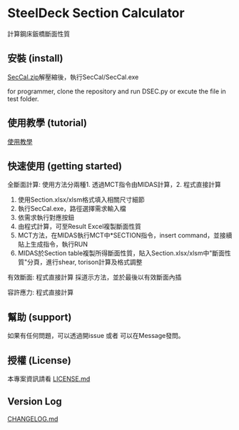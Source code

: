 ﻿# SteelDeck Section Calculator

計算鋼床鈑橋斷面性質

## 安裝 (install)

[SecCal.zip](T:\63427\9.鋼床鈑斷面計算\SecCal.zip)解壓縮後，執行SecCal/SecCal.exe

for programmer, clone the repository and run DSEC.py or excute the file in test folder.

## 使用教學 (tutorial)

[使用教學](https://app.heptabase.com/w/63e75860aff26baf3d7e4ec9731765ab8f41a68ccd89458ac0912b2977cc3f1c)

## 快速使用 (getting started)

全斷面計算:
使用方法分兩種1. 透過MCT指令由MIDAS計算，2. 程式直接計算
1. 使用Section.xlsx/xlsm格式填入相關尺寸細節
2. 執行SecCal.exe，路徑選擇需求輸入檔
3. 依需求執行對應按鈕
4. 由程式計算，可至Result Excel複製斷面性質
5. MCT方法，在MIDAS執行MCT中*SECTION指令，insert command，並接續貼上生成指令，執行RUN
6. MIDAS於Section table複製所得斷面性質，貼入Section.xlsx/xlsm中"斷面性質"分頁，進行shear, torison計算及格式調整

有效斷面:
程式直接計算
採道示方法，並於最後以有效斷面內插

容許應力:
程式直接計算

## 幫助 (support)

如果有任何問題，可以透過開issue 或者 可以在Message發問。

## 授權 (License)

本專案資訊請看 [LICENSE.md](LICENSE.md)

## Version Log

[CHANGELOG.md](CHANGELOG.md)

